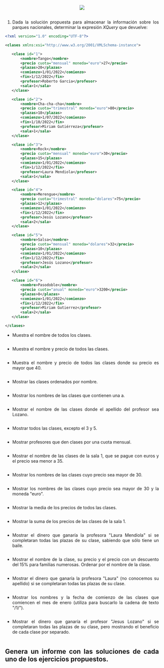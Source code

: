 <div align="justify">


<div align="center">
 	<img src="https://upload.wikimedia.org/wikipedia/commons/9/91/XQuery_and_XPath_Data_Model_type_hierarchy.png">
</div>

</br>

1. Dada la solución propuesta para almacenar la información sobre los parques nacionales, determinar la expresión _XQuery_ que devuelve:

```xml
<?xml version="1.0" encoding="UTF-8"?>

<clases xmlns:xsi="http://www.w3.org/2001/XMLSchema-instance">

   <clase id="1">
       <nombre>Tango</nombre>
       <precio cuota="mensual" moneda="euro">27</precio>
       <plazas>20</plazas>
       <comienzo>1/01/2022</comienzo>
       <fin>1/12/2022</fin>
       <profesor>Roberto Garcia</profesor>
       <sala>1</sala>
   </clase>

   <clase id="2">
       <nombre>Cha-cha-cha</nombre>
       <precio cuota="trimestral" moneda="euro">80</precio>
       <plazas>18</plazas>
       <comienzo>1/07/2022</comienzo>
       <fin>1/10/2022</fin>
       <profesor>Miriam Gutiérreza</profesor>
       <sala>1</sala>
   </clase>

   <clase id="3">
       <nombre>Rock</nombre>
       <precio cuota="mensual" moneda="euro">30</precio>
       <plazas>15</plazas>
       <comienzo>1/01/2022</comienzo>
       <fin>1/12/2022</fin>
       <profesor>Laura Mendiola</profesor>
       <sala>1</sala>
   </clase>

   <clase id="4">
       <nombre>Merengue</nombre>
       <precio cuota="trimestral" moneda="dolares">75</precio>
       <plazas>12</plazas>
       <comienzo>1/01/2022</comienzo>
       <fin>1/12/2022</fin>
       <profesor>Jesús Lozano</profesor>
       <sala>2</sala>
   </clase>

   <clase id="5">
       <nombre>Salsa</nombre>
       <precio cuota="mensual" moneda="dolares">32</precio>
       <plazas>10</plazas>
       <comienzo>1/01/2022</comienzo>
       <fin>1/12/2022</fin>
       <profesor>Jesús Lozano</profesor>
       <sala>2</sala>
   </clase>

   <clase id="6">
       <nombre>Pasodoble</nombre>
       <precio cuota="anual" moneda="euro">3200</precio>
       <plazas>8</plazas>
       <comienzo>1/01/2022</comienzo>
       <fin>1/12/2022</fin>
       <profesor>Miriam Gutierrez</profesor>
       <sala>2</sala>
   </clase>

</clases>
```

- Muestra el nombre de todos los clases.

  ```

  ```

- Muestra el nombre y precio de todos las clases.

  ```

  ```

- Muestra el nombre y precio de todos las clases donde su precio es mayor que 40.

  ```

  ```
- Mostrar las clases ordenados por nombre.

  ```

  ```

- Mostrar los nombres de las clases que contienen una a.

  ```

  ```

- Mostrar el nombre de las clases donde el apellido del profesor sea Lozano.

  ```

  ```               

- Mostrar todos las clases, excepto el 3 y 5.

  ```

  ```

- Mostrar profesores que den clases por una cuota mensual.

  ```

  ```

- Mostrar el nombre de las clases de la sala 1, que se pague con euros y el precio sea menor a 35.

  ```

  ```

- Mostrar los nombres de las clases cuyo precio sea mayor de 30.

  ```

  ```

- Mostrar los nombres de las clases cuyo precio sea mayor de 30 y la moneda "euro".

  ```

  ```

- Mostrar la media de los precios de todos las clases.

  ```

  ```

- Mostrar la suma de los precios de las clases de la sala 1.

  ```

  ```

- Mostrar el dinero que ganaría la profesora "Laura Mendiola" si se completaran todas las plazas de su clase, sabiendo que sólo tiene un
baile.

  ```

  ```

- Mostrar el nombre de la clase, su precio y el precio con un descuento del 15% para familias numerosas. Ordenar por el nombre de la clase.

  ```

  ```

- Mostrar el dinero que ganaría la profesora "Laura" (no conocemos su apellido) si se completaran todas las plazas de su clase.

  ```

  ```

- Mostrar los nombres y la fecha de comienzo de las clases que comiencen el mes de enero (utiliza para buscarlo la cadena de texto "/1/").

  ```

  ```

- Mostrar el dinero que ganaría el profesor "Jesus Lozano" si se completaran todas las plazas de su clase, pero mostrando el beneficio de cada clase por separado.   

  ```

  ```



## Genera un informe con las soluciones de cada uno de los ejercicios propuestos.

</div>
